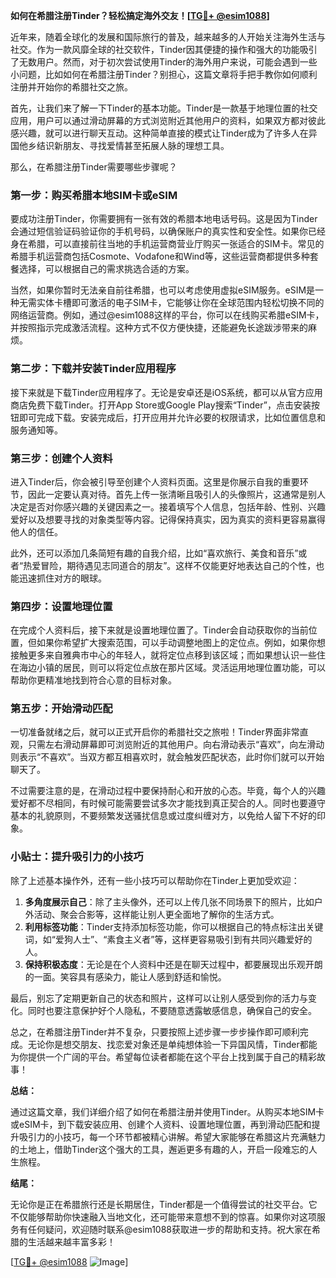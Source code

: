**如何在希腊注册Tinder？轻松搞定海外交友！[[TG💪+ @esim1088](https://t.me/s/esim1088)]**

近年来，随着全球化的发展和国际旅行的普及，越来越多的人开始关注海外生活与社交。作为一款风靡全球的社交软件，Tinder因其便捷的操作和强大的功能吸引了无数用户。然而，对于初次尝试使用Tinder的海外用户来说，可能会遇到一些小问题，比如如何在希腊注册Tinder？别担心，这篇文章将手把手教你如何顺利注册并开始你的希腊社交之旅。

首先，让我们来了解一下Tinder的基本功能。Tinder是一款基于地理位置的社交应用，用户可以通过滑动屏幕的方式浏览附近其他用户的资料，如果双方都对彼此感兴趣，就可以进行聊天互动。这种简单直接的模式让Tinder成为了许多人在异国他乡结识新朋友、寻找爱情甚至拓展人脉的理想工具。

那么，在希腊注册Tinder需要哪些步骤呢？

### 第一步：购买希腊本地SIM卡或eSIM

要成功注册Tinder，你需要拥有一张有效的希腊本地电话号码。这是因为Tinder会通过短信验证码验证你的手机号码，以确保账户的真实性和安全性。如果你已经身在希腊，可以直接前往当地的手机运营商营业厅购买一张适合的SIM卡。常见的希腊手机运营商包括Cosmote、Vodafone和Wind等，这些运营商都提供多种套餐选择，可以根据自己的需求挑选合适的方案。

当然，如果你暂时无法亲自前往希腊，也可以考虑使用虚拟eSIM服务。eSIM是一种无需实体卡槽即可激活的电子SIM卡，它能够让你在全球范围内轻松切换不同的网络运营商。例如，通过@esim1088这样的平台，你可以在线购买希腊eSIM卡，并按照指示完成激活流程。这种方式不仅方便快捷，还能避免长途跋涉带来的麻烦。

### 第二步：下载并安装Tinder应用程序

接下来就是下载Tinder应用程序了。无论是安卓还是iOS系统，都可以从官方应用商店免费下载Tinder。打开App Store或Google Play搜索“Tinder”，点击安装按钮即可完成下载。安装完成后，打开应用并允许必要的权限请求，比如位置信息和服务通知等。

### 第三步：创建个人资料

进入Tinder后，你会被引导至创建个人资料页面。这里是你展示自我的重要环节，因此一定要认真对待。首先上传一张清晰且吸引人的头像照片，这通常是别人决定是否对你感兴趣的关键因素之一。接着填写个人信息，包括年龄、性别、兴趣爱好以及想要寻找的对象类型等内容。记得保持真实，因为真实的资料更容易赢得他人的信任。

此外，还可以添加几条简短有趣的自我介绍，比如“喜欢旅行、美食和音乐”或者“热爱冒险，期待遇见志同道合的朋友”。这样不仅能更好地表达自己的个性，也能迅速抓住对方的眼球。

### 第四步：设置地理位置

在完成个人资料后，接下来就是设置地理位置了。Tinder会自动获取你的当前位置，但如果你希望扩大搜索范围，可以手动调整地图上的定位点。例如，如果你想接触更多来自雅典市中心的年轻人，就将定位点移到该区域；而如果想认识一些住在海边小镇的居民，则可以将定位点放在那片区域。灵活运用地理位置功能，可以帮助你更精准地找到符合心意的目标对象。

### 第五步：开始滑动匹配

一切准备就绪之后，就可以正式开启你的希腊社交之旅啦！Tinder界面非常直观，只需左右滑动屏幕即可浏览附近的其他用户。向右滑动表示“喜欢”，向左滑动则表示“不喜欢”。当双方都互相喜欢时，就会触发匹配状态，此时你们就可以开始聊天了。

不过需要注意的是，在滑动过程中要保持耐心和开放的心态。毕竟，每个人的兴趣爱好都不尽相同，有时候可能需要尝试多次才能找到真正契合的人。同时也要遵守基本的礼貌原则，不要频繁发送骚扰信息或过度纠缠对方，以免给人留下不好的印象。

### 小贴士：提升吸引力的小技巧

除了上述基本操作外，还有一些小技巧可以帮助你在Tinder上更加受欢迎：

1. **多角度展示自己**：除了主头像外，还可以上传几张不同场景下的照片，比如户外活动、聚会合影等，这样能让别人更全面地了解你的生活方式。
2. **利用标签功能**：Tinder支持添加标签功能，你可以根据自己的特点标注出关键词，如“爱狗人士”、“素食主义者”等，这样更容易吸引到有共同兴趣爱好的人。
3. **保持积极态度**：无论是在个人资料中还是在聊天过程中，都要展现出乐观开朗的一面。笑容具有感染力，能让人感到舒适和愉悦。

最后，别忘了定期更新自己的状态和照片，这样可以让别人感受到你的活力与变化。同时也要注意保护好个人隐私，不要随意透露敏感信息，确保自己的安全。

总之，在希腊注册Tinder并不复杂，只要按照上述步骤一步步操作即可顺利完成。无论你是想交朋友、找恋爱对象还是单纯想体验一下异国风情，Tinder都能为你提供一个广阔的平台。希望每位读者都能在这个平台上找到属于自己的精彩故事！

**总结：**

通过这篇文章，我们详细介绍了如何在希腊注册并使用Tinder。从购买本地SIM卡或eSIM卡，到下载安装应用、创建个人资料、设置地理位置，再到滑动匹配和提升吸引力的小技巧，每一个环节都被精心讲解。希望大家能够在希腊这片充满魅力的土地上，借助Tinder这个强大的工具，邂逅更多有趣的人，开启一段难忘的人生旅程。

**结尾：**

无论你是正在希腊旅行还是长期居住，Tinder都是一个值得尝试的社交平台。它不仅能够帮助你快速融入当地文化，还可能带来意想不到的惊喜。如果你对这项服务有任何疑问，欢迎随时联系@esim1088获取进一步的帮助和支持。祝大家在希腊的生活越来越丰富多彩！

[[TG💪+ @esim1088](https://t.me/s/esim1088) ![Image](https://i.postimg.cc/4NQfJmqS/Snipaste-2025-05-13-00-14-12.png)]